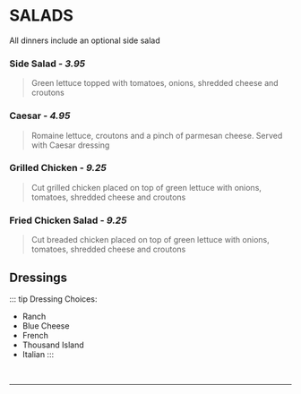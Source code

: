 # SALADS

<Banner>All dinners include an optional side salad</Banner>

### Side Salad - *3.95*
> Green lettuce topped with tomatoes, onions, shredded cheese and croutons

### Caesar - *4.95*
> Romaine lettuce, croutons and a pinch of parmesan cheese. Served with Caesar dressing
### Grilled Chicken - *9.25*
> Cut grilled chicken placed on top of green lettuce with onions, tomatoes, shredded cheese and croutons
### Fried Chicken Salad - *9.25*
> Cut breaded chicken placed on top of green lettuce with onions, tomatoes, shredded cheese and croutons

## Dressings
::: tip Dressing Choices:
- Ranch
- Blue Cheese
- French
- Thousand Island
- Italian
:::

<br>
<hr>
<Available/>
<Disclaimer/>
